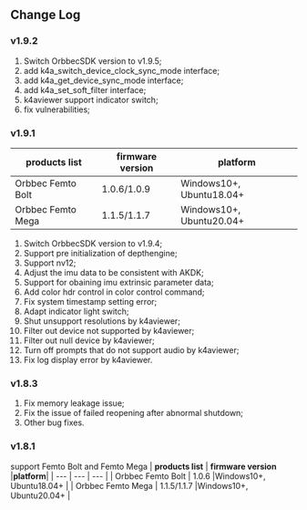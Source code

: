 ## Change Log

### v1.9.2

1. Switch OrbbecSDK version to v1.9.5;
2. add k4a_switch_device_clock_sync_mode interface;
3. add k4a_get_device_sync_mode interface;
4. add k4a_set_soft_filter interface;
5. k4aviewer support indicator switch;
6. fix vulnerabilities;

### v1.9.1

| **products list** | **firmware version** |**platform**|
| --- | --- | --- |
| Orbbec Femto Bolt  | 1.0.6/1.0.9  |Windows10+, Ubuntu18.04+ |
| Orbbec Femto Mega  | 1.1.5/1.1.7  |Windows10+, Ubuntu20.04+ |

1. Switch OrbbecSDK version to v1.9.4;
2. Support pre initialization of depthengine;
3. Support nv12;
4. Adjust the imu data to be consistent with AKDK;
5. Support for obaining imu extrinsic parameter data;
6. Add color hdr control in color control command;
7. Fix system timestamp setting error;
8. Adapt indicator light switch;
9. Shut unsupport resolutions by k4aviewer;
10. Filter out device not supported by k4aviewer;
11. Filter out null device by k4aviewer;
12. Turn off prompts that do not support audio by k4aviewer;
13. Fix log display error by k4aviewer.

### v1.8.3

1. Fix memory leakage issue;
2. Fix the issue of failed reopening after abnormal shutdown;
3. Other bug fixes.

### v1.8.1

support Femto Bolt and Femto Mega
| **products list** | **firmware version** |**platform**|
| --- | --- | --- |
| Orbbec Femto Bolt  | 1.0.6  |Windows10+, Ubuntu18.04+ |
| Orbbec Femto Mega  | 1.1.5/1.1.7  |Windows10+, Ubuntu20.04+ |